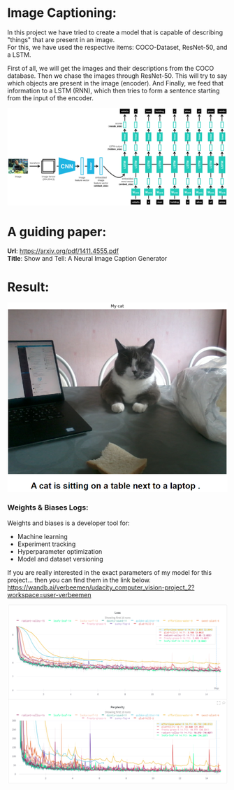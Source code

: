 # Image Captioning:
In this project we have tried to create a model that is capable of describing "things" that are present in an image.  
For this, we have used the respective items: COCO-Dataset, ResNet-50, and a LSTM.  

First of all, we will get the images and their descriptions from the COCO database.
Then we chase the images through ResNet-50. This will try to say which objects are present in the image (encoder). And Finally, we feed that information to a LSTM (RNN), which then tries to form a sentence starting from the input of the encoder.

<img src="https://github.com/verbeemen/Udacity-Computer-Vision/blob/main/Project_2_Image_Captioning/images/encoder-decoder.png" width="900px"/>
  
  
# A guiding paper:
**Url**: https://arxiv.org/pdf/1411.4555.pdf  
**Title**: Show and Tell: A Neural Image Caption Generator  

# Result:
![Result](https://github.com/verbeemen/Udacity-Computer-Vision/blob/main/Project_2_Image_Captioning/images/result.png "Result of my cat.")


### Weights & Biases Logs:
Weights and biases is a developer tool for: 
 - Machine learning
 - Experiment tracking
 - Hyperparameter optimization
 - Model and dataset versioning  
   
If you are really interested in the exact parameters of my model for this project... then you can find them in the link below.  
https://wandb.ai/verbeemen/udacity_computer_vision-project_2?workspace=user-verbeemen  
  
<img src="https://github.com/verbeemen/Udacity-Computer-Vision/blob/main/Project_2_Image_Captioning/images/image_captioning_loss.png"  width="640px"/>

